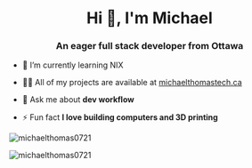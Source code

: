 <h1 align="center">Hi 👋, I'm Michael</h1>
<h3 align="center">An eager full stack developer from Ottawa</h3>

- 🌱 I’m currently learning NIX

- 👨‍💻 All of my projects are available at [michaelthomastech.ca](michaelthomastech.ca)

- 💬 Ask me about **dev workflow**

- ⚡ Fun fact **I love building computers and 3D printing**

<p><img align="center" src="https://github-readme-stats.vercel.app/api/top-langs?username=michaelthomas0721&show_icons=true&locale=en&layout=compact" alt="michaelthomas0721" /></p>

<p><img align="center" src="https://github-readme-streak-stats.herokuapp.com/?user=michaelthomas0721&" alt="michaelthomas0721" /></p>

